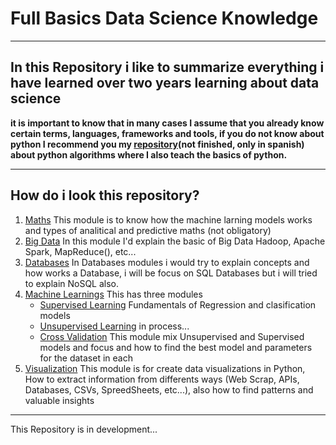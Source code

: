 # Full Basics Data Science Knowledge
***
## In this Repository i like to summarize everything i have learned over two years learning about data science

**it is important to know that in many cases I assume that you already know certain terms, languages, frameworks and tools, if you do not know about python I recommend you my [repository](https://github.com/byshadowoz/Algorithms_in_python)(not finished, only in spanish) about python algorithms where I also teach the basics of python.**
***
## How do i look this repository?
1. [Maths](https://github.com/byshadowoz/Data_Science_Full_Basic/tree/main/Maths) This module is to know how the machine larning models works and types of analitical and predictive maths (not obligatory)
2. [Big Data](https://github.com/byshadowoz/Data_Science_Full_Basic/tree/main/Big%20Data) In this module I'd explain the basic of Big Data Hadoop, Apache Spark, MapReduce(), etc...
3. [Databases](https://github.com/byshadowoz/Data_Science_Full_Basic/tree/main/Databases) In Databases modules i would try to explain concepts and how works a Database, i will be focus on SQL Databases but i will tried to explain NoSQL also.
4. [Machine Learnings](https://github.com/byshadowoz/Data_Science_Full_Basic/tree/main/Machine_learning) This has three modules
   - [Supervised Learning](https://github.com/byshadowoz/Data_Science_Full_Basic/tree/main/Machine_learning/Supervised%20Learnng) Fundamentals of   Regression and clasification models 
   - [Unsupervised Learning](https://github.com/byshadowoz/Data_Science_Full_Basic/tree/main/Machine_learning/Unsupervised%20Learning) in process...
   - [Cross Validation](https://github.com/byshadowoz/Data_Science_Full_Basic/tree/main/Machine_learning/Cross%20Validation) This module mix Unsupervised and Supervised models and focus and how to find the best model and parameters for the dataset in each
5. [Visualization](https://github.com/byshadowoz/Data_Science_Full_Basic/tree/main/Visualization) This module is for create data visualizations in Python, How to extract information from differents ways (Web Scrap, APIs, Databases, CSVs, SpreedSheets, etc...), also how to find patterns and valuable insights
***
This Repository is in development...